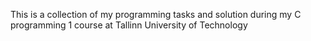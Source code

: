 This is a collection of my programming tasks and solution during my C programming 1 course at Tallinn University of Technology